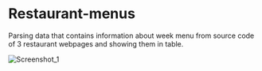 # Restaurant-menus
Parsing data that contains information about week menu from source code of 3 restaurant webpages and showing them in table.

![Screenshot_1](https://user-images.githubusercontent.com/79150859/161431959-46f2907a-022f-4e4e-973f-15d5722d4ddd.png)
